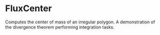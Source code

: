 # FluxCenter
Computes the center of mass of an irregular polygon. A demonstration of the divergence theorem performing integration tasks.
